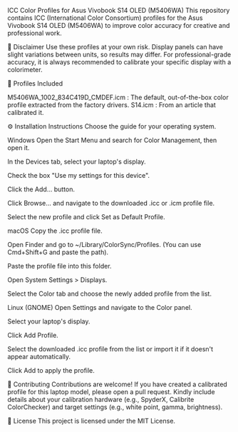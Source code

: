 ICC Color Profiles for Asus Vivobook S14 OLED (M5406WA)
This repository contains ICC (International Color Consortium) profiles for the Asus Vivobook S14 OLED (M5406WA) to improve color accuracy for creative and professional work.

🧐 Disclaimer
Use these profiles at your own risk. Display panels can have slight variations between units, so results may differ. For professional-grade accuracy, it is always recommended to calibrate your specific display with a colorimeter.

🎨 Profiles Included 

M5406WA_1002_834C419D_CMDEF.icm : The default, out-of-the-box color profile extracted from the factory drivers.
S14.icm : From an article that calibrated it.

⚙️ Installation Instructions
Choose the guide for your operating system.

Windows
Open the Start Menu and search for Color Management, then open it.

In the Devices tab, select your laptop's display.

Check the box "Use my settings for this device".

Click the Add... button.

Click Browse... and navigate to the downloaded .icc or .icm profile file.

Select the new profile and click Set as Default Profile.

macOS
Copy the .icc profile file.

Open Finder and go to ~/Library/ColorSync/Profiles. (You can use Cmd+Shift+G and paste the path).

Paste the profile file into this folder.

Open System Settings > Displays.

Select the Color tab and choose the newly added profile from the list.

Linux (GNOME)
Open Settings and navigate to the Color panel.

Select your laptop's display.

Click Add Profile.

Select the downloaded .icc profile from the list or import it if it doesn't appear automatically.

Click Add to apply the profile.

🙌 Contributing
Contributions are welcome! If you have created a calibrated profile for this laptop model, please open a pull request. Kindly include details about your calibration hardware (e.g., SpyderX, Calibrite ColorChecker) and target settings (e.g., white point, gamma, brightness).

📜 License
This project is licensed under the MIT License.
